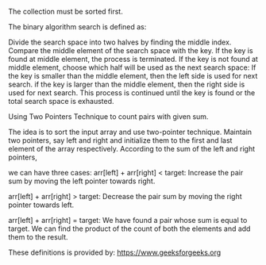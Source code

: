 The collection must be sorted first.

The binary algorithm search is defined as:

Divide the search space into two halves by finding the middle index.
Compare the middle element of the search space with the key.
If the key is found at middle element, the process is terminated.
If the key is not found at middle element, choose which half will be used as the next search space:
If the key is smaller than the middle element, then the left side is used for next search.
if the key is larger than the middle element, then the right side is used for next search.
This process is continued until the key is found or the total search space is exhausted.


Using Two Pointers Technique to count pairs with given sum.

The idea is to sort the input array and use two-pointer technique. Maintain two pointers, say left and right
and initialize them to the first and last element of the array respectively. According to the sum of the left and right pointers,

we can have three cases:
arr[left] + arr[right] < target: Increase the pair sum by moving the left pointer towards right.

arr[left] + arr[right] > target: Decrease the pair sum by moving the right pointer towards left.

arr[left] + arr[right] = target: We have found a pair whose sum is equal to target. We can find the product of the count
of both the elements and add them to the result.

These definitions is provided by: https://www.geeksforgeeks.org
